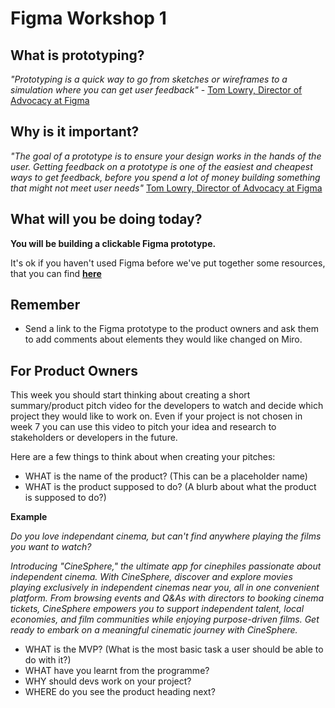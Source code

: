 # Figma Workshop 1

## What is prototyping?

_"Prototyping is a quick way to go from sketches or wireframes to a simulation where you can get user feedback"_ - [Tom Lowry, Director of Advocacy at Figma](https://www.figma.com/resource-library/what-is-prototyping/)

## Why is it important?

_"The goal of a prototype is to ensure your design works in the hands of the user. Getting feedback on a prototype is one of the easiest and cheapest ways to get feedback, before you spend a lot of money building something that might not meet user needs"_ [Tom Lowry, Director of Advocacy at Figma](https://www.figma.com/resource-library/what-is-prototyping/)

## What will you be doing today?

**You will be building a clickable Figma prototype.**

It's ok if you haven't used Figma before we've put together some resources, that you can find [**here**](/course/syllabus/tfb/week%204/resources/)

## Remember

- Send a link to the Figma prototype to the product owners and ask them to add comments about elements they would like changed on Miro.

## For Product Owners

This week you should start thinking about creating a short summary/product pitch video for the developers to watch and decide which project they would like to work on. Even if your project is not chosen in week 7 you can use this video to pitch your idea and research to stakeholders or developers in the future.

Here are a few things to think about when creating your pitches:

- WHAT is the name of the product? (This can be a placeholder name)
- WHAT is the product supposed to do? (A blurb about what the product is supposed to do?)

**Example**

_Do you love independant cinema, but can't find anywhere playing the films you want to watch?_

_Introducing "CineSphere," the ultimate app for cinephiles passionate about independent cinema. With CineSphere, discover and explore movies playing exclusively in independent cinemas near you, all in one convenient platform. From browsing events and Q&As with directors to booking cinema tickets, CineSphere empowers you to support independent talent, local economies, and film communities while enjoying purpose-driven films. Get ready to embark on a meaningful cinematic journey with CineSphere._

- WHAT is the MVP? (What is the most basic task a user should be able to do with it?)
- WHAT have you learnt from the programme?
- WHY should devs work on your project?
- WHERE do you see the product heading next?
